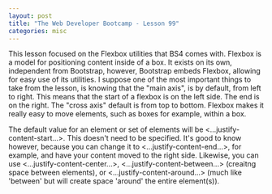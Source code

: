 ```yaml
---
layout: post
title: "The Web Developer Bootcamp - Lesson 99"
categories: misc
---
```


This lesson focused on the Flexbox utilities that BS4 comes with. Flexbox is a model for positioning content inside of a box. It exists on its own, independent from Bootstrap, however, Bootstrap embeds Flexbox, allowing for easy use of its utilities. I suppose one of the most important things to take from the lesson, is knowing that the "main axis", is by default, from left to right. This means that the start of a flexbox is on the left side. The end is on the right. The "cross axis" default is from top to bottom. Flexbox makes it really easy to move elements, such as boxes for example, within a box. 

The default value for an element or set of elements will be <...justify-content-start...>. This doesn't need to be specified. It's good to know however, because you can change it to <...justify-content-end...>, for example, and have your content moved to the right side. Likewise, you can use <...justify-content-center...>, <...justify-content-between...> (creaitng space between elements), or <...justify-content-around...> (much like 'between' but will create space 'around' the entire element(s)).